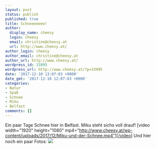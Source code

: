 ```yaml
---
layout: post
status: publish
published: true
title: Schneeeeeee!
author:
  display_name: cheesy
  login: cheesy
  email: christine@cheesy.at
  url: http://www.cheesy.at/
author_login: cheesy
author_email: christine@cheesy.at
author_url: http://www.cheesy.at/
wordpress_id: 33995
wordpress_url: http://www.cheesy.at/?p=33995
date: '2017-12-10 13:07:03 +0000'
date_gmt: '2017-12-10 12:07:03 +0000'
categories:
- Natur
- Spaß
- Schnee
- Miku
- Belfast
comments: []
---
```

Ein paar Tage Schnee hier in Belfast. Miku steht sichs voll drauf!
[video width="1920" height="1080" mp4="http://www.cheesy.at/wp-content/uploads/2017/12/Miku-und-der-Schnee.mp4"][/video]
Und hier noch ein paar Fotos:
[![](http://www.cheesy.at/wp-content/uploads/DSC_0697.jpg)](http://www.cheesy.at/fotos/leben-in-belfast/schnee-und-so/)
